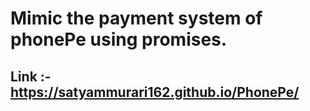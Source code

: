 # Mimic the payment system of phonePe using promises.

## Link :- https://satyammurari162.github.io/PhonePe/
